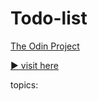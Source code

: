 # Todo-list
[The Odin Project](https://www.theodinproject.com/lessons/node-path-javascript-todo-list)

[:arrow_forward: visit here](https://andrij-kolomijec.github.io/Todo-list/)

topics: 
